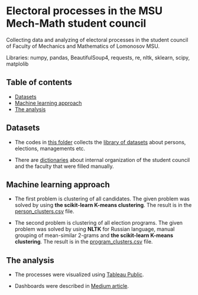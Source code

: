 # Electoral processes in the MSU Mech-Math student council

Collecting data and analyzing of electoral processes in the student council of Faculty of Mechanics and Mathematics of Lomonosov MSU. 

Libraries: numpy, pandas, BeautifulSoup4, requests, re, nltk, sklearn, scipy, matplolib


## Table of contents
- [Datasets](#datasets)
- [Machine learning approach](#machine-learning-approach)
- [The analysis](#the-analysis)


## Datasets

- The codes in [this folder](https://github.com/am-tropin/ssmm_database/tree/main/elections:%20source%20to%20library) collects the [library of datasets](https://github.com/am-tropin/ssmm_database/tree/main/library:%20main) about persons, elections, managements etc. 

- There are [dictionaries](https://github.com/am-tropin/ssmm_database/tree/main/dictionaries) about internal organization of the student council and the faculty that were filled manually.


## Machine learning approach

- The first problem is clustering of all candidates. The given problem was solved by using **the scikit-learn K-means clustering**. The result is in the [person_clusters.csv](https://github.com/am-tropin/ssmm_database/blob/main/elections:%20ML/person_clusters.csv) file.

- The second problem is clustering of all election programs. The given problem was solved by using **NLTK** for Russian language, manual grouping of mean-similar 2-grams and **the scikit-learn K-means clustering**. The result is in the [program_clusters.csv](https://github.com/am-tropin/ssmm_database/blob/main/elections:%20ML/program_clusters.csv) file.


## The analysis

- The processes were visualized using [Tableau Public](https://public.tableau.com/app/profile/aleksandr.tropin/viz/ElectoralProcessesinMSUMech-MathStudentCouncil/DB). 

- Dashboards were described in [Medium article](https://medium.com/@amtropin/project-electoral-processes-in-the-msu-mech-math-student-council-d5cdef293567). 


